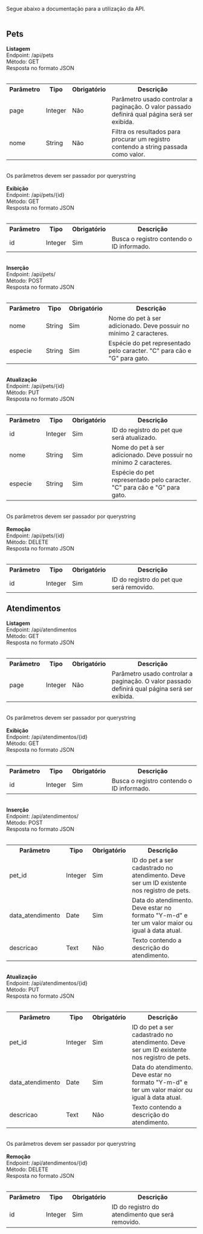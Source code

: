 Segue abaixo a documentação para a utilização da API.<br><br>

## Pets

<b>Listagem</b> <br>
Endpoint: /api/pets<br>
Método: GET<br>
Resposta no formato JSON<br>
<br>
<table>
    <head>
        <th>Parâmetro</th>
        <th>Tipo</th>
        <th>Obrigatório</th>
        <th>Descrição</th>
    </head>
    <body>
        <tr>
            <td>page</td>  
            <td>Integer</td>  
            <td>Não</td>   
            <td>Parâmetro usado controlar a paginação. O valor passado definirá qual página será ser exibida.</td>
        </tr>
        <tr>
            <td>nome</td>  
            <td>String</td>   
            <td>Não</td>   
            <td>Filtra os resultados para procurar um registro contendo a string passada como valor.</td>
        </tr>
    </body>
</table>
<br>Os parâmetros devem ser passador por querystring<br>
<br>
<b>Exibição</b> <br>
Endpoint: /api/pets/{id}<br>
Método: GET<br>
Resposta no formato JSON<br>
<br>
<table>
    <head>
        <th>Parâmetro</th>
        <th>Tipo</th>
        <th>Obrigatório</th>
        <th>Descrição</th>
    </head>
    <body>
        <tr>
            <td>id</td>  
            <td>Integer</td>   
            <td>Sim</td>   
            <td>Busca o registro contendo o ID informado.</td>
        </tr>
    </body>
</table>

<br>
<b>Inserção</b> <br>
Endpoint: /api/pets/<br>
Método: POST<br>
Resposta no formato JSON<br>
<br>
<table>
    <head>
        <th>Parâmetro</th>
        <th>Tipo</th>
        <th>Obrigatório</th>
        <th>Descrição</th>
    </head>
    <body>
        <tr>
            <td>nome</td> 
            <td>String</td>    
            <td>Sim</td>   
            <td>Nome do pet à ser adicionado. Deve possuir no mínimo 2 caracteres.</td>
        </tr>
        <tr>
            <td>especie</td> 
            <td>String</td>    
            <td>Sim</td>   
            <td>Espécie do pet representado pelo caracter. "C" para cão e "G" para gato.</td>
        </tr>
    </body>
</table>

<br>
<b>Atualização</b> <br>
Endpoint: /api/pets/{id}<br>
Método: PUT<br>
Resposta no formato JSON<br>
<br>
<table>
    <head>
        <th>Parâmetro</th>
        <th>Tipo</th>
        <th>Obrigatório</th>
        <th>Descrição</th>
    </head>
    <body>
        <tr>
            <td>id</td> 
            <td>Integer</td>    
            <td>Sim</td>   
            <td>ID do registro do pet que será atualizado.</td>
        </tr>
        <tr>
            <td>nome</td> 
            <td>String</td>    
            <td>Sim</td>   
            <td>Nome do pet à ser adicionado. Deve possuir no mínimo 2 caracteres.</td>
        </tr>
        <tr>
            <td>especie</td> 
            <td>String</td>    
            <td>Sim</td>   
            <td>Espécie do pet representado pelo caracter. "C" para cão e "G" para gato.</td>
        </tr>
    </body>
</table>
<br>Os parâmetros devem ser passador por querystring<br>
<br>
<b>Remoção</b> <br>
Endpoint: /api/pets/{id}<br>
Método: DELETE<br>
Resposta no formato JSON<br>
<br>
<table>
    <head>
        <th>Parâmetro</th>
        <th>Tipo</th>
        <th>Obrigatório</th>
        <th>Descrição</th>
    </head>
    <body>
        <tr>
            <td>id</td> 
            <td>Integer</td>    
            <td>Sim</td>   
            <td>ID do registro do pet que será removido.</td>
        </tr>
    </body>
</table>

## Atendimentos

<b>Listagem</b> <br>
Endpoint: /api/atendimentos<br>
Método: GET<br>
Resposta no formato JSON<br>
<br>
<table>
    <head>
        <th>Parâmetro</th>
        <th>Tipo</th>
        <th>Obrigatório</th>
        <th>Descrição</th>
    </head>
    <body>
        <tr>
            <td>page</td>  
            <td>Integer</td>  
            <td>Não</td>   
            <td>Parâmetro usado controlar a paginação. O valor passado definirá qual página será ser exibida.</td>
        </tr>
    </body>
</table>
<br>Os parâmetros devem ser passador por querystring<br>
<br>
<b>Exibição</b> <br>
Endpoint: /api/atendimentos/{id}<br>
Método: GET<br>
Resposta no formato JSON<br>
<br>
<table>
    <head>
        <th>Parâmetro</th>
        <th>Tipo</th>
        <th>Obrigatório</th>
        <th>Descrição</th>
    </head>
    <body>
        <tr>
            <td>id</td>  
            <td>Integer</td>   
            <td>Sim</td>   
            <td>Busca o registro contendo o ID informado.</td>
        </tr>
    </body>
</table>

<br>
<b>Inserção</b> <br>
Endpoint: /api/atendimentos/<br>
Método: POST<br>
Resposta no formato JSON<br>
<br>
<table>
    <head>
        <th>Parâmetro</th>
        <th>Tipo</th>
        <th>Obrigatório</th>
        <th>Descrição</th>
    </head>
    <body>
        <tr>
            <td>pet_id</td> 
            <td>Integer</td>    
            <td>Sim</td>   
            <td>ID do pet a ser cadastrado no atendimento. Deve ser um ID existente nos registro de pets.</td>
        </tr>
        <tr>
            <td>data_atendimento</td> 
            <td>Date</td>    
            <td>Sim</td>   
            <td>Data do atendimento. Deve estar no formato "Y-m-d" e ter um valor maior ou igual à data atual.</td>
        </tr>
        <tr>
            <td>descricao</td> 
            <td>Text</td>    
            <td>Não</td>   
            <td>Texto contendo a descrição do atendimento.</td>
        </tr>
    </body>
</table>

<br>
<b>Atualização</b> <br>
Endpoint: /api/atendimentos/{id}<br>
Método: PUT<br>
Resposta no formato JSON<br>
<br>
<table>
    <head>
        <th>Parâmetro</th>
        <th>Tipo</th>
        <th>Obrigatório</th>
        <th>Descrição</th>
    </head>
    <body>
        <tr>
            <td>pet_id</td> 
            <td>Integer</td>    
            <td>Sim</td>   
            <td>ID do pet a ser cadastrado no atendimento. Deve ser um ID existente nos registro de pets.</td>
        </tr>
        <tr>
            <td>data_atendimento</td> 
            <td>Date</td>    
            <td>Sim</td>   
            <td>Data do atendimento. Deve estar no formato "Y-m-d" e ter um valor maior ou igual à data atual.</td>
        </tr>
        <tr>
            <td>descricao</td> 
            <td>Text</td>    
            <td>Não</td>   
            <td>Texto contendo a descrição do atendimento.</td>
        </tr>
    </body>
</table>
<br>Os parâmetros devem ser passador por querystring<br>
<br>
<b>Remoção</b> <br>
Endpoint: /api/atendimentos/{id}<br>
Método: DELETE<br>
Resposta no formato JSON<br>
<br>
<table>
    <head>
        <th>Parâmetro</th>
        <th>Tipo</th>
        <th>Obrigatório</th>
        <th>Descrição</th>
    </head>
    <body>
        <tr>
            <td>id</td> 
            <td>Integer</td>    
            <td>Sim</td>   
            <td>ID do registro do atendimento que será removido.</td>
        </tr>
    </body>
</table>

